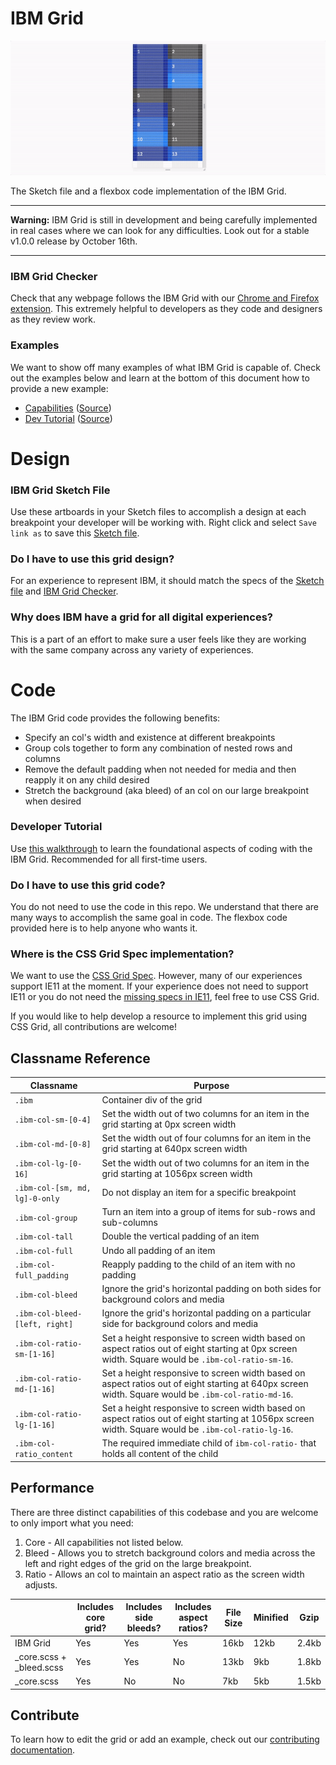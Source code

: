 # IBM Grid

![Introducing the IBM Grid](./docs/intro.gif)

The Sketch file and a flexbox code implementation of the IBM Grid.

---

**Warning:** IBM Grid is still in development and being carefully implemented in real cases where we can look for any difficulties. Look out for a stable v1.0.0 release by October 16th.

---

### IBM Grid Checker

Check that any webpage follows the IBM Grid with our [Chrome and Firefox extension](https://ibm.com/ibm/grid-checker). This extremely helpful to developers as they code and designers as they review work.

### Examples

We want to show off many examples of what IBM Grid is capable of. Check out the examples below and learn at the bottom of this document how to provide a new example:
-  [Capabilities](https://ibm.github.io/grid/capabilities.html) ([Source](./docs/capabilities.html))
-  [Dev Tutorial](https://ibm.github.io/grid/) ([Source](./docs/index.html))

# Design

### IBM Grid Sketch File

Use these artboards in your Sketch files to accomplish a design at each breakpoint your developer will be working with. Right click and select `Save link as` to save this [Sketch file](https://github.com/IBM/grid/raw/master/ibm-grid.sketch).

### Do I have to use this grid design?
For an experience to represent IBM, it should match the specs of the [Sketch file](https://github.com/IBM/grid/raw/master/ibm-grid.sketch) and [IBM Grid Checker](https://ibm.com/ibm/grid-checker).

### Why does IBM have a grid for all digital experiences?

This is a part of an effort to make sure a user feels like they are working with the same company across any variety of experiences.

# Code

The IBM Grid code provides the following benefits:

- Specify an col's width and existence at different breakpoints
- Group cols together to form any combination of nested rows and columns
- Remove the default padding when not needed for media and then reapply it on any child desired
- Stretch the background (aka bleed) of an col on our large breakpoint when desired

### Developer Tutorial

Use [this walkthrough](https://ibm.github.io/grid/) to learn the foundational aspects of coding with the IBM Grid. Recommended for all first-time users.

### Do I have to use this grid code?

You do not need to use the code in this repo. We understand that there are many ways to accomplish the same goal in code. The flexbox code provided here is to help anyone who wants it.

### Where is the CSS Grid Spec implementation?

We want to use the [CSS Grid Spec](https://developer.mozilla.org/en-US/docs/Web/CSS/CSS_Grid_Layout). However, many of our experiences support IE11 at the moment. If your experience does not need to support IE11 or you do not need the [missing specs in IE11](https://rachelandrew.co.uk/archives/2016/11/26/should-i-try-to-use-the-ie-implementation-of-css-grid-layout/), feel free to use CSS Grid.

If you would like to help develop a resource to implement this grid using CSS Grid, all contributions are welcome!

## Classname Reference

| Classname                     | Purpose                                                                                                                                             |
|-------------------------------|-----------------------------------------------------------------------------------------------------------------------------------------------------|
| `.ibm`                        | Container div of the grid                                                                                                                           |
| `.ibm-col-sm-[0-4]`           | Set the width out of two columns for an item in the grid starting at 0px screen width                                                               |
| `.ibm-col-md-[0-8]`           | Set the width out of four columns for an item in the grid starting at 640px screen width                                                            |
| `.ibm-col-lg-[0-16]`           | Set the width out of two columns for an item in the grid starting at 1056px screen width                                                            |
| `.ibm-col-[sm, md, lg]-0-only`  | Do not display an item for a specific breakpoint                                                                                                    |
| `.ibm-col-group`              | Turn an item into a group of items for sub-rows and sub-columns                                                                                     |
| `.ibm-col-tall`               | Double the vertical padding of an item                                                                                                              |
| `.ibm-col-full`               | Undo all padding of an item                                                                                                                         |
| `.ibm-col-full_padding`       | Reapply padding to the child of an item with no padding                                                                                             |
| `.ibm-col-bleed`              | Ignore the grid's horizontal padding on both sides for background colors and media                                                                  |
| `.ibm-col-bleed-[left, right]` | Ignore the grid's horizontal padding on a particular side for background colors and media                                                           |
| `.ibm-col-ratio-sm-[1-16]`     | Set a height responsive to screen width based on aspect ratios out of eight starting at 0px screen width. Square would be `.ibm-col-ratio-sm-16`.    |
| `.ibm-col-ratio-md-[1-16]`     | Set a height responsive to screen width based on aspect ratios out of eight starting at 640px screen width. Square would be `.ibm-col-ratio-md-16`.  |
| `.ibm-col-ratio-lg-[1-16]`     | Set a height responsive to screen width based on aspect ratios out of eight starting at 1056px screen width. Square would be `.ibm-col-ratio-lg-16`. |
| `.ibm-col-ratio_content`      | The required immediate child of `ibm-col-ratio-` that holds all content of the child                                                                |

## Performance

There are three distinct capabilities of this codebase and you are welcome to only import what you need:
1. Core - All capabilities not listed below.
2. Bleed - Allows you to stretch background colors and media across the left and right edges of the grid on the large breakpoint.
3. Ratio - Allows an col to maintain an aspect ratio as the screen width adjusts.

|                          | Includes core grid? | Includes side bleeds? | Includes aspect ratios? | File Size | Minified | Gzip  |
|--------------------------|---------------------|-----------------------|-------------------------|-----------|----------|-------|
| IBM Grid                 | Yes                 | Yes                   | Yes                     | 16kb      | 12kb      | 2.4kb |
| _core.scss + _bleed.scss | Yes                 | Yes                   | No                      | 13kb       | 9kb      | 1.8kb |
| _core.scss               | Yes                 | No                    | No                      | 7kb       | 5kb      | 1.5kb |

## Contribute

To learn how to edit the grid or add an example, check out our [contributing documentation](./docs/contributing.md).